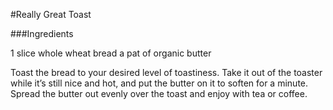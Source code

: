 #Really Great Toast

###Ingredients

1 slice whole wheat bread
a pat of organic butter

Toast the bread to your desired level of toastiness. Take it out of the toaster while it’s still nice and hot, and put the butter on it to soften for a minute. Spread the butter out evenly over the toast and enjoy with tea or coffee.
